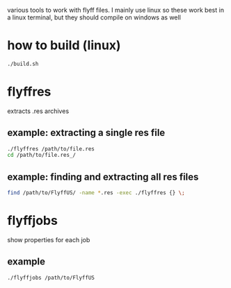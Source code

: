 various tools to work with flyff files. I mainly use linux so these work best in a linux terminal,
but they should compile on windows as well

# how to build (linux)

```sh
./build.sh
```

# flyffres
extracts .res archives

## example: extracting a single res file

```sh
./flyffres /path/to/file.res
cd /path/to/file.res_/
```

## example: finding and extracting all res files


```sh
find /path/to/FlyffUS/ -name *.res -exec ./flyffres {} \;
```

# flyffjobs
show properties for each job

## example

```sh
./flyffjobs /path/to/FlyffUS
```
